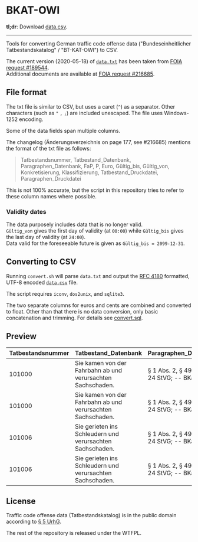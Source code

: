 # BKAT-OWI

**tl;dr**: Download [data.csv](data.csv).

---

Tools for converting German traffic code offense data ("Bundeseinheitlicher Tatbestandskatalog" / "BT-KAT-OWI") to CSV.

The current version (2020-05-18) of [`data.txt`](data.txt) has been taken from [FOIA request #189544](https://fragdenstaat.de/a/189544).  
Additional documents are available at [FOIA request #216685](https://fragdenstaat.de/a/216685).

## File format

The txt file is similar to CSV, but uses a caret (`^`) as a separator. Other characters (such as `"` `,` `;`) are included unescaped. The file uses Windows-1252 encoding.

Some of the data fields span multiple columns.

The changelog (Änderungsverzeichnis on page 177, see #216685) mentions the format of the txt file as follows:

> Tatbestandsnummer, Tatbestand_Datenbank, Paragraphen_Datenbank, FaP, P, Euro, Gültig_bis, Gültig_von, Konkretisierung, Klassifizierung, Tatbestand_Druckdatei, Paragraphen_Druckdatei

This is not 100% accurate, but the script in this repository tries to refer to these column names where possible.

### Validity dates

The data purposely includes data that is no longer valid.  
`Gültig_von` gives the first day of validity (at `00:00`) while `Gültig_bis` gives the last day of validity (at `24:00`).  
Data valid for the foreseeable future is given as `Gültig_bis = 2099-12-31`.

## Converting to CSV

Running `convert.sh` will parse `data.txt` and output the [RFC 4180](https://tools.ietf.org/html/rfc4180) formatted, UTF-8 encoded [`data.csv`](data.csv) file.

The script requires `iconv`, `dos2unix`, and `sqlite3`.

The two separate columns for euros and cents are combined and converted to float. Other than that there is no data conversion, only basic concatenation and trimming. For details see [convert.sql](convert.sql).

## Preview

| Tatbestandsnummer | Tatbestand_Datenbank                                        | Paragraphen_Datenbank                     | FaP  | P    | Euro | Klassifizierung_Text | Gueltig_bis | Gueltig_bis | Konkretisierung1 | Konkretisierung2 | Klassifizierung1 | Klassifizierung2 | Klassifizierung3 | Klassifizierung4 | Tatbestand_Druckdatei                                       | Paragraphen_Druckdatei                    |
| :---              | :---                                                        | :---                                      | :--- | :--- | ---: | :---                 | :---        | :---        | :---             | :---             | :---             | :---             | :---             | :---             | :---                                                        | :---                                      |
| 101000            | Sie kamen von der Fahrbahn ab und verursachten Sachschaden. | § 1 Abs. 2, § 49 StVO; § 24 StVG; -- BKat | B    | 1    | 35.0 |                      | 2014-04-30  | 2002-01-01  |                  |                  | 4                |                  |                  |                  | Sie kamen von der Fahrbahn ab und verursachten Sachschaden. | § 1 Abs. 2, § 49 StVO; § 24 StVG; -- BKat |
| 101000            | Sie kamen von der Fahrbahn ab und verursachten Sachschaden. | § 1 Abs. 2, § 49 StVO; § 24 StVG; -- BKat |      | 0    | 35.0 |                      | 2099-12-31  | 2014-05-01  |                  |                  | 4                |                  |                  |                  | Sie kamen von der Fahrbahn ab und verursachten Sachschaden. | § 1 Abs. 2, § 49 StVO; § 24 StVG; -- BKat |
| 101006            | Sie gerieten ins Schleudern und verursachten Sachschaden.   | § 1 Abs. 2, § 49 StVO; § 24 StVG; -- BKat | B    | 1    | 35.0 |                      | 2014-04-30  | 2002-01-01  |                  |                  | 4                |                  |                  |                  | Sie gerieten ins Schleudern und verursachten Sachschaden.   | § 1 Abs. 2, § 49 StVO; § 24 StVG; -- BKat |
| 101006            | Sie gerieten ins Schleudern und verursachten Sachschaden.   | § 1 Abs. 2, § 49 StVO; § 24 StVG; -- BKat |      | 0    | 35.0 |                      | 2099-12-31  | 2014-05-01  |                  |                  | 4                |                  |                  |                  | Sie gerieten ins Schleudern und verursachten Sachschaden.   | § 1 Abs. 2, § 49 StVO; § 24 StVG; -- BKat |


## License

Traffic code offense data (Tatbestandskatalog) is in the public domain according to [§ 5 UrhG](https://www.gesetze-im-internet.de/urhg/__5.html).

The rest of the repository is released under the WTFPL.
